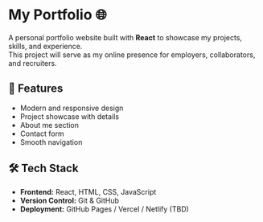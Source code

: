 # My Portfolio 🌐

A personal portfolio website built with **React** to showcase my projects, skills, and experience.  
This project will serve as my online presence for employers, collaborators, and recruiters.  

## 🚀 Features
- Modern and responsive design  
- Project showcase with details  
- About me section  
- Contact form  
- Smooth navigation  

## 🛠️ Tech Stack
- **Frontend:** React, HTML, CSS, JavaScript  
- **Version Control:** Git & GitHub  
- **Deployment:** GitHub Pages / Vercel / Netlify (TBD) 